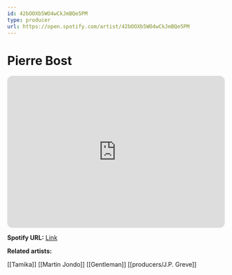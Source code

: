 ```yaml
---
id: 42bOOXb5WO4wCkJmBQe5PM
type: producer
url: https://open.spotify.com/artist/42bOOXb5WO4wCkJmBQe5PM
---
```

# Pierre Bost

<iframe style="border-radius:12px" src="https://open.spotify.com/embed/artist/42bOOXb5WO4wCkJmBQe5PM" width="100%" height="352" frameBorder="0" allowfullscreen="" allow="autoplay; clipboard-write; encrypted-media; fullscreen; picture-in-picture" loading="lazy"></iframe>

**Spotify URL:** [Link](https://open.spotify.com/artist/42bOOXb5WO4wCkJmBQe5PM)

**Related artists:**

[[Tamika]]
[[Martin Jondo]]
[[Gentleman]]
[[producers/J.P. Greve]]
